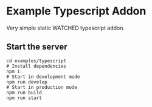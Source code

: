 # Example Typescript Addon

Very simple static WATCHED typescript addon.

## Start the server

```shell
cd examples/typescript
# Install dependencies
npm i
# Start in development mode
npm run develop
# Start in production mode
npm run build
npm run start
```
